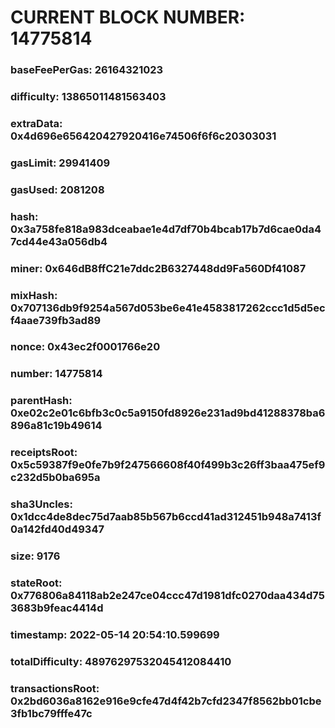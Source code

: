 # CURRENT BLOCK NUMBER: 14775814

### baseFeePerGas: 26164321023
### difficulty: 13865011481563403
### extraData: 0x4d696e656420427920416e74506f6f6c20303031
### gasLimit: 29941409
### gasUsed: 2081208
### hash: 0x3a758fe818a983dceabae1e4d7df70b4bcab17b7d6cae0da47cd44e43a056db4
### miner: 0x646dB8ffC21e7ddc2B6327448dd9Fa560Df41087
### mixHash: 0x707136db9f9254a567d053be6e41e4583817262ccc1d5d5ecf4aae739fb3ad89
### nonce: 0x43ec2f0001766e20
### number: 14775814
### parentHash: 0xe02c2e01c6bfb3c0c5a9150fd8926e231ad9bd41288378ba6896a81c19b49614
### receiptsRoot: 0x5c59387f9e0fe7b9f247566608f40f499b3c26ff3baa475ef9c232d5b0ba695a
### sha3Uncles: 0x1dcc4de8dec75d7aab85b567b6ccd41ad312451b948a7413f0a142fd40d49347
### size: 9176
### stateRoot: 0x776806a84118ab2e247ce04ccc47d1981dfc0270daa434d753683b9feac4414d
### timestamp: 2022-05-14 20:54:10.599699
### totalDifficulty: 48976297532045412084410
### transactionsRoot: 0x2bd6036a8162e916e9cfe47d4f42b7cfd2347f8562bb01cbe3fb1bc79fffe47c
